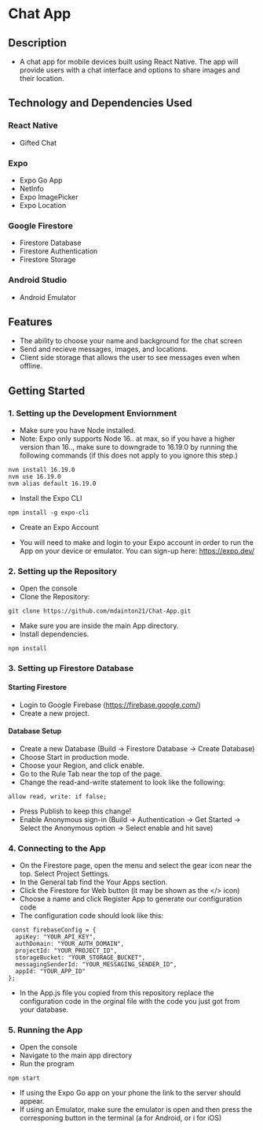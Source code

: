 # Chat App

## Description
- A chat app for mobile devices built using React Native. The app will
provide users with a chat interface and options to share images and their
location.

## Technology and Dependencies Used
### React Native
 - Gifted Chat
### Expo
 - Expo Go App
 - NetInfo
 - Expo ImagePicker
 - Expo Location
### Google Firestore
 - Firestore Database
 - Firestore Authentication
 - Firestore Storage
### Android Studio
 - Android Emulator

## Features
* The ability to choose your name and background for the chat screen
* Send and recieve messages, images, and locations.
* Client side storage that allows the user to see messages even when offline.

## Getting Started
### 1. Setting up the Development Enviornment
* Make sure you have Node installed.
* Note: Expo only supports Node 16.. at max, so if you have a higher version than 16.., make sure to downgrade to 16.19.0 by running the following commands (if this does not apply to you ignore this step.)
```
nvm install 16.19.0
nvm use 16.19.0
nvm alias default 16.19.0
```
* Install the Expo CLI
```
npm install -g expo-cli
```
* Create an Expo Account
- You will need to make and login to your Expo account in order to run the App on your device or emulator. You can sign-up here: https://expo.dev/

### 2. Setting up the Repository
- Open the console
- Clone the Repository:
```
git clone https://github.com/mdainton21/Chat-App.git
```
- Make sure you are inside the main App directory.
- Install dependencies.
```
npm install
```

### 3. Setting up Firestore Database
#### Starting Firestore
- Login to Google Firebase (https://firebase.google.com/)
- Create a new project.
#### Database Setup
- Create a new Database (Build -> Firestore Database -> Create Database)
- Choose Start in production mode.
- Choose your Region, and click enable.
- Go to the Rule Tab near the top of the page.
- Change the read-and-write statement to look like the following:
```
allow read, write: if false;
```
- Press Publish to keep this change!
- Enable Anonymous sign-in (Build -> Authentication -> Get Started -> Select the Anonymous option -> Select enable and hit save)

### 4. Connecting to the App
- On the Firestore page, open the menu and select the gear icon near the top. Select Project Settings.
- In the General tab find the Your Apps section.
- Click the Firestore for Web button (it may be shown as the </> icon)
- Choose a name and click Register App to generate our configuration code
- The configuration code should look like this:
```
 const firebaseConfig = {
  apiKey: "YOUR_API_KEY",
  authDomain: "YOUR_AUTH_DOMAIN",
  projectId: "YOUR_PROJECT_ID",
  storageBucket: "YOUR_STORAGE_BUCKET",
  messagingSenderId: "YOUR_MESSAGING_SENDER_ID",
  appId: "YOUR_APP_ID"
};
```
- In the App.js file you copied from this repository replace the configuration code in the orginal file with the code you just got from your database.

### 5. Running the App
- Open the console
- Navigate to the main app directory
- Run the program
```
npm start
```
- If using the Expo Go app on your phone the link to the server should appear.
- If using an Emulator, make sure the emulator is open and then press the corresponing button in the terminal (a for Android, or i for iOS)
